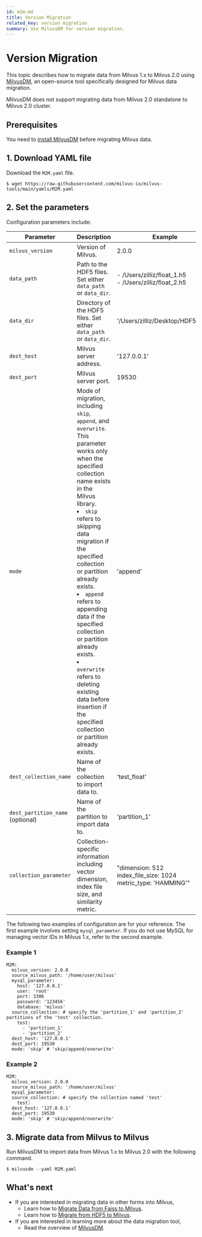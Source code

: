```yaml
---
id: m2m.md
title: Version Migration
related_key: version migration
summary: Use MilvusDM for version migration.
---
```


# Version Migration
This topic describes how to migrate data from Milvus 1.x to Milvus 2.0 using [MilvusDM](migrate_overview.md), an open-source tool specifically designed for Milvus data migration. 

<div class="alert note">
MilvusDM does not support migrating data from Milvus 2.0 standalone to Milvus 2.0 cluster.
</div>


## Prerequisites

You need to [install MilvusDM](milvusdm_install.md) before migrating Milvus data.

## 1. Download YAML file

Download the `M2M.yaml` file.

```
$ wget https://raw.githubusercontent.com/milvus-io/milvus-tools/main/yamls/M2M.yaml
```

## 2. Set the parameters

Configuration parameters include:

| Parameter                 | Description                               | Example                      |
| ------------------------- | ----------------------------------------- | ---------------------------- |
| `milvus_version`          |  Version of Milvus.                       | 2.0.0                       |
| `data_path`               |  Path to the HDF5 files. Set either `data_path` or `data_dir`.                      | - /Users/zilliz/float_1.h5 <br/> - /Users/zilliz/float_2.h5                   |
| `data_dir`         |  Directory of the HDF5 files. Set either `data_path` or `data_dir`.                      | '/Users/zilliz/Desktop/HDF5_data'                     |
| `dest_host`          |  Milvus server address.                      | '127.0.0.1'     |
| `dest_port`          |  Milvus server port.                       | 19530                      |
| `mode`         |  Mode of migration, including `skip`, `append`, and `overwrite`. This parameter works only when the specified collection name exists in the Milvus library. <br/> <li>`skip` refers to skipping data migration if the specified collection or partition already exists.</li> <li>`append` refers to appending data if the specified collection or partition already exists.</li> <li>`overwrite` refers to deleting existing data before insertion if the specified collection or partition already exists.</li>                    | 'append'                     |
| `dest_collection_name`          | Name of the collection to import data to.                      | 'test_float'                       |
| `dest_partition_name` (optional)         |  Name of the partition to import data to.                  | 'partition_1'                 |
| `collection_parameter`         |  Collection-specific information including vector dimension, index file size, and similarity metric.                      | "dimension: 512 <br/> index_file_size: 1024 <br/> metric_type: 'HAMMING'"                     |


The following two examples of configuration are for your reference. The first example involves setting `mysql_parameter`. If you do not use MySQL for managing vector IDs in Milvus 1.x, refer to the second example.

### Example 1

```
M2M:
  milvus_version: 2.0.0
  source_milvus_path: '/home/user/milvus'
  mysql_parameter:
    host: '127.0.0.1'
    user: 'root'
    port: 3306
    password: '123456'
    database: 'milvus'
  source_collection: # specify the 'partition_1' and 'partition_2' partitions of the 'test' collection.
    test:
      - 'partition_1'
      - 'partition_2'
  dest_host: '127.0.0.1'
  dest_port: 19530
  mode: 'skip' # 'skip/append/overwrite'
```

### Example 2

```
M2M:
  milvus_version: 2.0.0
  source_milvus_path: '/home/user/milvus'
  mysql_parameter:
  source_collection: # specify the collection named 'test'
    test:
  dest_host: '127.0.0.1'
  dest_port: 19530
  mode: 'skip' # 'skip/append/overwrite'
```

## 3. Migrate data from Milvus to Milvus

Run MilvusDM to import data from Milvus 1.x to Milvus 2.0 with the following command.

```
$ milvusdm --yaml M2M.yaml
```



## What's next
- If you are interested in migrating data in other forms into Milvus,
  - Learn how to [Migrate Data from Faiss to Milvus](f2m.md).
  - Learn how to [Migrate from HDF5 to Milvus](h2m.md).
- If you are interested in learning more about the data migration tool,
  - Read the overview of [MilvusDM](migrate_overview.md).
